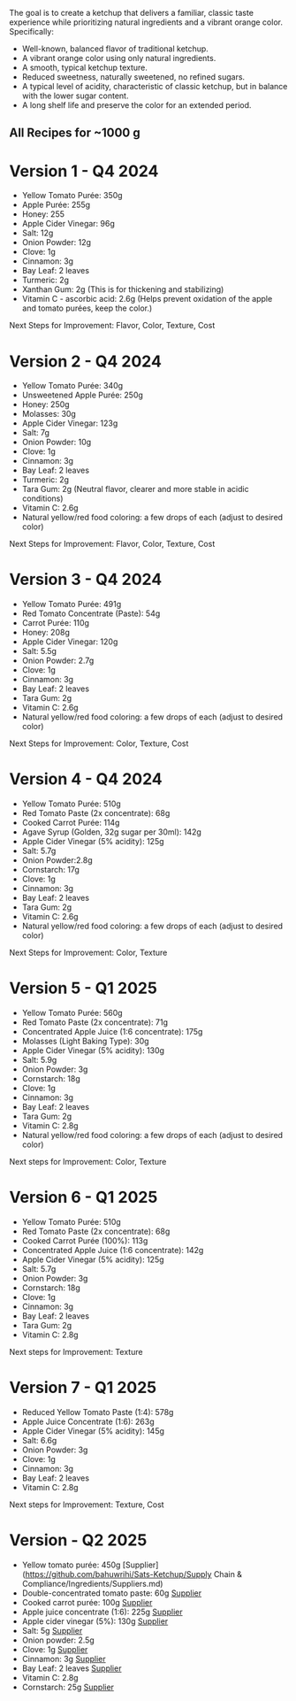 The goal is to create a ketchup that delivers a familiar, classic taste experience while prioritizing natural ingredients and a vibrant orange color. Specifically:

* Well-known, balanced flavor of traditional ketchup.
* A vibrant orange color using only natural ingredients.
* A smooth, typical ketchup texture.
* Reduced sweetness, naturally sweetened, no refined sugars.
* A typical level of acidity, characteristic of classic ketchup, but in balance with the lower sugar content.
* A long shelf life and preserve the color for an extended period.

## All Recipes for ~1000 g

# Version 1 - Q4 2024

- Yellow Tomato Purée: 350g
- Apple Purée: 255g
- Honey: 255
- Apple Cider Vinegar: 96g
- Salt: 12g
- Onion Powder: 12g
- Clove: 1g
- Cinnamon: 3g
- Bay Leaf: 2 leaves
- Turmeric: 2g
- Xanthan Gum: 2g (This is for thickening and stabilizing)
- Vitamin C - ascorbic acid: 2.6g (Helps prevent oxidation of the apple and tomato purées, keep the color.)

Next Steps for Improvement: Flavor, Color, Texture, Cost

# Version 2 - Q4 2024

- Yellow Tomato Purée: 340g
- Unsweetened Apple Purée: 250g
- Honey: 250g
- Molasses: 30g
- Apple Cider Vinegar: 123g
- Salt: 7g
- Onion Powder: 10g
- Clove: 1g
- Cinnamon: 3g
- Bay Leaf: 2 leaves
- Turmeric: 2g
- Tara Gum: 2g (Neutral flavor, clearer and more stable in acidic conditions)
- Vitamin C: 2.6g
- Natural yellow/red food coloring: a few drops of each (adjust to desired color)

Next Steps for Improvement: Flavor, Color, Texture, Cost

# Version 3 - Q4 2024

- Yellow Tomato Purée: 491g
- Red Tomato Concentrate (Paste): 54g
- Carrot Purée: 110g
- Honey: 208g
- Apple Cider Vinegar: 120g
- Salt: 5.5g
- Onion Powder: 2.7g
- Clove: 1g
- Cinnamon: 3g
- Bay Leaf: 2 leaves
- Tara Gum: 2g
- Vitamin C: 2.6g
- Natural yellow/red food coloring: a few drops of each (adjust to desired color)

Next Steps for Improvement: Color, Texture, Cost

# Version 4 - Q4 2024

- Yellow Tomato Purée: 510g
- Red Tomato Paste (2x concentrate): 68g
- Cooked Carrot Purée: 114g
- Agave Syrup (Golden, 32g sugar per 30ml): 142g
- Apple Cider Vinegar (5% acidity): 125g
- Salt: 5.7g
- Onion Powder:2.8g
- Cornstarch: 17g
- Clove: 1g
- Cinnamon: 3g
- Bay Leaf: 2 leaves
- Tara Gum: 2g
- Vitamin C: 2.6g
- Natural yellow/red food coloring: a few drops of each (adjust to desired color)

Next Steps for Improvement: Color, Texture

# Version 5 - Q1 2025

- Yellow Tomato Purée: 560g
- Red Tomato Paste (2x concentrate): 71g
- Concentrated Apple Juice (1:6 concentrate): 175g
- Molasses (Light Baking Type): 30g
- Apple Cider Vinegar (5% acidity): 130g
- Salt: 5.9g
- Onion Powder: 3g
- Cornstarch: 18g
- Clove: 1g
- Cinnamon: 3g
- Bay Leaf: 2 leaves
- Tara Gum: 2g
- Vitamin C: 2.8g
- Natural yellow/red food coloring: a few drops of each (adjust to desired color)

Next steps for Improvement: Color, Texture

# Version 6 - Q1 2025

- Yellow Tomato Purée: 510g
- Red Tomato Paste (2x concentrate): 68g
- Cooked Carrot Purée (100%): 113g
- Concentrated Apple Juice (1:6 concentrate): 142g
- Apple Cider Vinegar (5% acidity): 125g
- Salt: 5.7g
- Onion Powder: 3g
- Cornstarch: 18g
- Clove: 1g
- Cinnamon: 3g
- Bay Leaf: 2 leaves
- Tara Gum: 2g
- Vitamin C: 2.8g

Next steps for Improvement: Texture

# Version 7 - Q1 2025

- Reduced Yellow Tomato Paste (1:4): 578g
- Apple Juice Concentrate (1:6): 263g
- Apple Cider Vinegar (5% acidity): 145g
- Salt: 6.6g
- Onion Powder: 3g
- Clove: 1g
- Cinnamon: 3g
- Bay Leaf: 2 leaves
- Vitamin C: 2.8g

Next steps for Improvement: Texture, Cost

# Version  - Q2 2025

- Yellow tomato purée: 450g [Supplier](https://github.com/bahuwrihi/Sats-Ketchup/Supply Chain & Compliance/Ingredients/Suppliers.md)
- Double-concentrated tomato paste: 60g [Supplier](https://github.com/bahuwrihi/Sats-Ketchup/blob/450d3feeb4db54f99a9db0eda524ca3d383231ce/Supply%20Chain%20%26%20Compliance/Ingredients/Suppliers.md)
- Cooked carrot purée: 100g [Supplier](https://github.com/bahuwrihi/Sats-Ketchup/blob/450d3feeb4db54f99a9db0eda524ca3d383231ce/Supply%20Chain%20%26%20Compliance/Ingredients/Suppliers.md)
- Apple juice concentrate (1:6): 225g [Supplier](https://github.com/bahuwrihi/Sats-Ketchup/blob/450d3feeb4db54f99a9db0eda524ca3d383231ce/Supply%20Chain%20%26%20Compliance/Ingredients/Suppliers.md)
- Apple cider vinegar (5%): 130g [Supplier](https://github.com/bahuwrihi/Sats-Ketchup/blob/450d3feeb4db54f99a9db0eda524ca3d383231ce/Supply%20Chain%20%26%20Compliance/Ingredients/Suppliers.md)
- Salt: 5g [Supplier](https://github.com/bahuwrihi/Sats-Ketchup/blob/450d3feeb4db54f99a9db0eda524ca3d383231ce/Supply%20Chain%20%26%20Compliance/Ingredients/Suppliers.md)
- Onion powder: 2.5g 
- Clove: 1g [Supplier](https://github.com/bahuwrihi/Sats-Ketchup/blob/450d3feeb4db54f99a9db0eda524ca3d383231ce/Supply%20Chain%20%26%20Compliance/Ingredients/Suppliers.md)
- Cinnamon: 3g [Supplier](https://github.com/bahuwrihi/Sats-Ketchup/blob/450d3feeb4db54f99a9db0eda524ca3d383231ce/Supply%20Chain%20%26%20Compliance/Ingredients/Suppliers.md)
- Bay Leaf: 2 leaves [Supplier](https://github.com/bahuwrihi/Sats-Ketchup/blob/450d3feeb4db54f99a9db0eda524ca3d383231ce/Supply%20Chain%20%26%20Compliance/Ingredients/Suppliers.md)
- Vitamin C: 2.8g
- Cornstarch: 25g [Supplier](https://github.com/bahuwrihi/Sats-Ketchup/blob/450d3feeb4db54f99a9db0eda524ca3d383231ce/Supply%20Chain%20%26%20Compliance/Ingredients/Suppliers.md)
